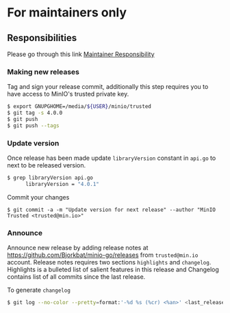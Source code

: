 # For maintainers only

## Responsibilities

Please go through this link [Maintainer Responsibility](https://gist.github.com/abperiasamy/f4d9b31d3186bbd26522)

### Making new releases
Tag and sign your release commit, additionally this step requires you to have access to MinIO's trusted private key.
```sh
$ export GNUPGHOME=/media/${USER}/minio/trusted
$ git tag -s 4.0.0
$ git push
$ git push --tags
```

### Update version
Once release has been made update `libraryVersion` constant in `api.go` to next to be released version.

```sh
$ grep libraryVersion api.go
      libraryVersion = "4.0.1"
```

Commit your changes
```
$ git commit -a -m "Update version for next release" --author "MinIO Trusted <trusted@min.io>"
```

### Announce
Announce new release by adding release notes at https://github.com/Bjorkbat/minio-go/releases from `trusted@min.io` account. Release notes requires two sections `highlights` and `changelog`. Highlights is a bulleted list of salient features in this release and Changelog contains list of all commits since the last release.

To generate `changelog`
```sh
$ git log --no-color --pretty=format:'-%d %s (%cr) <%an>' <last_release_tag>..<latest_release_tag>
```
